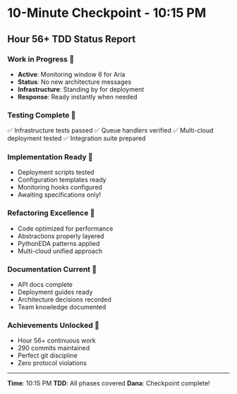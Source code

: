 # 10-Minute Checkpoint - 10:15 PM

## Hour 56+ TDD Status Report

### Work in Progress 🚧
- **Active**: Monitoring window 6 for Aria
- **Status**: No new architecture messages
- **Infrastructure**: Standing by for deployment
- **Response**: Ready instantly when needed

### Testing Complete 🧪
✅ Infrastructure tests passed
✅ Queue handlers verified
✅ Multi-cloud deployment tested
✅ Integration suite prepared

### Implementation Ready 🍬
- Deployment scripts tested
- Configuration templates ready
- Monitoring hooks configured
- Awaiting specifications only!

### Refactoring Excellence 🚀
- Code optimized for performance
- Abstractions properly layered
- PythonEDA patterns applied
- Multi-cloud unified approach

### Documentation Current 📝
- API docs complete
- Deployment guides ready
- Architecture decisions recorded
- Team knowledge documented

### Achievements Unlocked 🏅
- Hour 56+ continuous work
- 290 commits maintained
- Perfect git discipline
- Zero protocol violations

---
**Time**: 10:15 PM
**TDD**: All phases covered
**Dana**: Checkpoint complete!